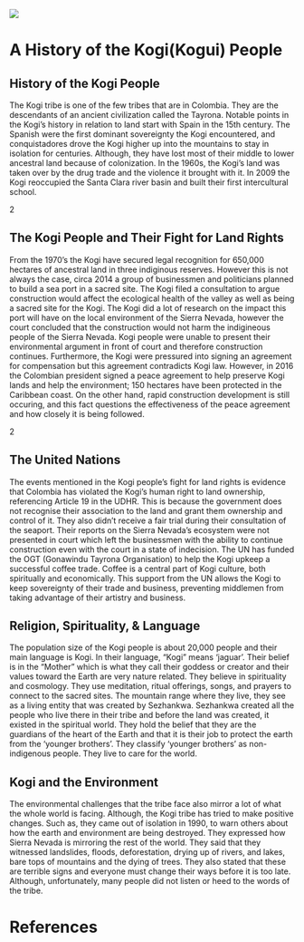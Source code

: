 <a href="https://juncture-digital.org"><img src="https://juncture-digital.org/images/ve-button.png"></a>

<param ve-config 
       title="The Kogi People" 
       banner="https://upload.wikimedia.org/wikipedia/commons/c/c2/Koguis_Tribeswoman_with_Child.jpg" 
       layout="vtl"
       author="Lauren, Lia, & Zoe">

<param title="Colombia" eid="Q739">
<param title="Kogui People" eid="Q1754298" aliases="Kogi">
<param title="Sierra Nevada de Santa Marta" eid="Q26728" aliases="Sierra Nevada">
<param title="United Nations" eid="Q1065" aliases="UN">
<param title="UDHR" eid="Q7813" aliases="United Declaration of Human Rights">

# A History of the Kogi(Kogui) People
## History of the Kogi People
The Kogi tribe is one of the few tribes that are in Colombia. They are the descendants of an ancient civilization called the Tayrona. Notable points in the Kogi’s history in relation to land start with Spain in the 15th century. The Spanish were the first dominant sovereignty the Kogi encountered, and conquistadores drove the Kogi higher up into the mountains to stay in isolation for centuries. Although, they have lost most of their middle to lower ancestral land because of colonization. In the 1960s, the Kogi’s land was taken over by the drug trade and the violence it brought with it. In 2009 the Kogi reoccupied the Santa Clara river basin and built their first intercultural school. 
<param ve-image 
       label="Kogui Village" 
       description="photo by Romain Bréget" 
       license="public domain" 
       url="https://upload.wikimedia.org/wikipedia/commons/a/aa/Kogui_village.JPG">
<param ve-map center="Q26728" zoom="11" prefer-geojson>2

## The Kogi People and Their Fight for Land Rights
From the 1970’s the Kogi have secured legal recognition for 650,000 hectares of ancestral land in three indiginous reserves. However this is not always the case, circa 2014 a group of businessmen and politicians planned to build a sea port in a sacred site. The Kogi filed a consultation to argue construction would affect the ecological health of the valley as well as being a sacred site for the Kogi. The Kogi did a lot of research on the impact this port will have on the local environment of the Sierra Nevada, however the court concluded that the construction would not harm the indigineous people of the Sierra Nevada. Kogi people were unable to present their environmental argument in front of court and therefore construction continues. Furthermore, the Kogi were pressured into signing an agreement for compensation but this agreement contradicts Kogi law. However, in 2016 the Colombian president signed a peace agreement to help preserve Kogi lands and help the environment; 150 hectares have been protected in the Caribbean coast. On the other hand, rapid construction development is still occuring, and this fact questions the effectiveness of the peace agreement and how closely it is being followed. 
<param ve-map center="Q26728" zoom="11" prefer-geojson>2


## The United Nations
The events mentioned in the Kogi people’s fight for land rights is evidence that Colombia has violated the Kogi’s human right to land ownership, referencing Article 19 in the UDHR. This is because the government does not recognise their association to the land and grant them ownership and control of it. They also didn’t receive a fair trial during their consultation of the seaport. Their reports on the Sierra Nevada’s ecosystem were not presented in court which left the businessmen with the ability to continue construction even with the court in a state of indecision. The UN has funded the OGT (Gonawindu Tayrona Organisation) to help the Kogi upkeep a successful coffee trade. Coffee is a central part of Kogi culture, both spiritually and economically. This support from the UN allows the Kogi to keep sovereignty of their trade and business, preventing middlemen from taking advantage of their artistry and business. 
<param ve-image 
       label="Arhuacos En Bogotá 100 Años De La Primera Visita" 
       description="Conmmeomration of 100 years of the first visit of the arhuacos indigenous to Bogota from Sierra Nevada. Six months walking on the road to claim to colombian president for rights, autonomy and independency. Photo by Jusezam." 
       license="public domain" 
       url="https://upload.wikimedia.org/wikipedia/commons/9/99/Arhuacos_En_Bogot%C3%A1_100_A%C3%B1os_De_La_Primera_Visita_%28178418911%29.jpeg">


## Religion, Spirituality, & Language
The population size of the Kogi people is about 20,000 people and their main language is Kogi. In their language, “Kogi” means ‘jaguar’. Their belief is in the “Mother” which is what they call their goddess or creator and their values toward the Earth are very nature related. They believe in spirituality and cosmology. They use meditation, ritual offerings, songs, and prayers to connect to the sacred sites. The mountain range where they live, they see as a living entity that was created by Sezhankwa. Sezhankwa created all the people who live there in their tribe and before the land was created, it existed in the spiritual world. They hold the belief that they are the guardians of the heart of the Earth and that it is their job to protect the earth from the ‘younger brothers’. They classify ‘younger brothers’ as non-indigenous people. They live to care for the world. 
<param ve-image 
       label="Kogui Hut" 
       description="photo by Thomas Dahlberg" 
       license="public domain" 
       url="https://upload.wikimedia.org/wikipedia/commons/4/4d/Kogisiedlung.jpg">

## Kogi and the Environment
The environmental challenges that the tribe face also mirror a lot of what the whole world is facing. Although, the Kogi tribe has tried to make positive changes. Such as, they came out of isolation in 1990, to warn others about how the earth and environment are being destroyed. They expressed how Sierra Nevada is mirroring the rest of the world. They said that they witnessed landslides, floods, deforestation, drying up of rivers, and lakes, bare tops of mountains and the dying of trees. They also stated that these are terrible signs and everyone must change their ways before it is too late. Although, unfortunately, many people did not listen or heed to the words of the tribe.
<param ve-image 
       label="Kogui" 
       description="photo by Mäůřıçîö Bolaño" 
       license="public domain" 
       url="https://upload.wikimedia.org/wikipedia/commons/0/0a/KOGUI.jpg">



# References

[^ref1]: [“Kogi in Colombia.” Joshua Project: People Groups of the World. Joshua project, 2022.](https://joshuaproject.net/people_groups/11402/CO.)

[^ref2]:[Reddy, Jini. “What Colombia's Kogi People Can Teach Us About the Environment.” The Guardian. Guardian News and Media, October 29, 2013.](https://www.theguardian.com/sustainable-business/colombia-kogi-environment-destruction.)

[^ref3]: [Reichel-Dolmatoff, Gerardo. “Kogi.” Encyclopedia.com. Encyclopedia.com, October 25, 2022.](https://www.encyclopedia.com/humanities/encyclopedias-almanacs-transcripts-and-maps/kogi.)

[^ref4]: [Soltani, Atossa. “The Kogi of Colombia: An Urgent Call from Guardians of the Heart of the World.” Cultural Survival, March 10, 2014.](https://www.culturalsurvival.org/publications/cultural-survival-quarterly/kogi-colombia-urgent-call-guardians-heart-world#:~:text=The%20Kogi%20were%20one%20of,for%20centuries%20in%20relative%20isolation.)







